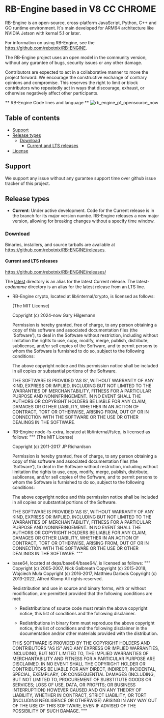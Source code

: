 # RB-Engine based in V8 CC CHROME

RB-Engine is an open-source, cross-platform JavaScript, Python, C++ and GO  runtime environment. It´s main developed for ARM64 architecture like NVIDIA Jetson with kernal 5.1 or later. 

For information on using RB-Engine, see the https://github.com/rebotnix/RB-ENGINE.

The RB-Engine project uses an open model in the community version, without any gurantee of bugs, security issues or any other damage. 

Contributors are expected to act in a collaborative manner to move
the project forward. We encourage the constructive exchange of contrary
opinions and compromise. This reserves the right to limit or block contributors who repeatedly act in ways
that discourage, exhaust, or otherwise negatively affect other participants.

** RB-Engine Code lines and language **
![rb_engine_p1_opensource_now](https://github.com/rebotnix/RB-ENGINE/assets/566761/a36da95f-c1fa-452b-a160-79a3d4496ad4)



## Table of contents

* [Support](#support)
* [Release types](#release-types)
  * [Download](#download)
    * [Current and LTS releases](#current-and-lts-releases)
* [License](#license)

## Support

We support any issue without any gurantee support time over github issue tracker of this project.

## Release types

* **Current**: Under active development. Code for the Current release is in the
  branch for its major version numbe. RB-Engine releases a new
  major version, allowing for breaking changes without a specify time window. 


### Download

Binaries, installers, and source tarballs are available at
<https://github.com/rebotnix/RB-ENGINE/releases>.

#### Current and LTS releases

<https://github.com/rebotnix/RB-ENGINE/releases/>

The [latest](https://github.com/rebotnix/RB-ENGINE/releases>) directory is an
alias for the latest Current release. The latest-_codename_ directory is an
alias for the latest release from an LTS line. 

- RB-Engine crypto, located at lib/internal/crypto, is licensed as follows:

  (The MIT License)

    Copyright (c) 2024-now Gary Hilgemann

    Permission is hereby granted, free of charge, to any person obtaining a copy of this software and associated documentation files
    (the 'Software'), to deal in the Software without restriction, including without limitation the rights to use, copy, modify,
     merge, publish, distribute, sublicense, and/or sell copies of the Software, and to permit persons to whom the Software is
     furnished to do so, subject to the following conditions:

    The above copyright notice and this permission notice shall be included in all copies or substantial portions of the Software.

    THE SOFTWARE IS PROVIDED 'AS IS', WITHOUT WARRANTY OF ANY KIND, EXPRESS OR IMPLIED, INCLUDING BUT NOT LIMITED TO THE
    WARRANTIES OF MERCHANTABILITY, FITNESS FOR A PARTICULAR PURPOSE AND NONINFRINGEMENT. IN NO EVENT SHALL THE AUTHORS
    OR COPYRIGHT HOLDERS BE LIABLE FOR ANY CLAIM, DAMAGES OR OTHER LIABILITY, WHETHER IN AN ACTION OF CONTRACT, TORT OR OTHERWISE,
    ARISING FROM, OUT OF OR IN CONNECTION WITH THE SOFTWARE OR THE USE OR OTHER DEALINGS IN THE SOFTWARE.

- RB-Engine node-fs-extra, located at lib/internal/fs/cp, is licensed as follows:
  """
    (The MIT License)

    Copyright (c) 2011-2017 JP Richardson

    Permission is hereby granted, free of charge, to any person obtaining a copy of this software and associated documentation files
    (the 'Software'), to deal in the Software without restriction, including without limitation the rights to use, copy, modify,
     merge, publish, distribute, sublicense, and/or sell copies of the Software, and to permit persons to whom the Software is
     furnished to do so, subject to the following conditions:

    The above copyright notice and this permission notice shall be included in all copies or substantial portions of the Software.

    THE SOFTWARE IS PROVIDED 'AS IS', WITHOUT WARRANTY OF ANY KIND, EXPRESS OR IMPLIED, INCLUDING BUT NOT LIMITED TO THE
    WARRANTIES OF MERCHANTABILITY, FITNESS FOR A PARTICULAR PURPOSE AND NONINFRINGEMENT. IN NO EVENT SHALL THE AUTHORS
    OR COPYRIGHT HOLDERS BE LIABLE FOR ANY CLAIM, DAMAGES OR OTHER LIABILITY, WHETHER IN AN ACTION OF CONTRACT, TORT OR OTHERWISE,
     ARISING FROM, OUT OF OR IN CONNECTION WITH THE SOFTWARE OR THE USE OR OTHER DEALINGS IN THE SOFTWARE.
  """

- base64, located at deps/base64/base64/, is licensed as follows:
  """
    Copyright (c) 2005-2007, Nick Galbreath
    Copyright (c) 2015-2018, Wojciech Muła
    Copyright (c) 2016-2017, Matthieu Darbois
    Copyright (c) 2013-2022, Alfred Klomp
    All rights reserved.

    Redistribution and use in source and binary forms, with or without
    modification, are permitted provided that the following conditions are
    met:

    - Redistributions of source code must retain the above copyright notice,
      this list of conditions and the following disclaimer.

    - Redistributions in binary form must reproduce the above copyright
      notice, this list of conditions and the following disclaimer in the
      documentation and/or other materials provided with the distribution.

    THIS SOFTWARE IS PROVIDED BY THE COPYRIGHT HOLDERS AND CONTRIBUTORS "AS
    IS" AND ANY EXPRESS OR IMPLIED WARRANTIES, INCLUDING, BUT NOT LIMITED
    TO, THE IMPLIED WARRANTIES OF MERCHANTABILITY AND FITNESS FOR A
    PARTICULAR PURPOSE ARE DISCLAIMED. IN NO EVENT SHALL THE COPYRIGHT
    HOLDER OR CONTRIBUTORS BE LIABLE FOR ANY DIRECT, INDIRECT, INCIDENTAL,
    SPECIAL, EXEMPLARY, OR CONSEQUENTIAL DAMAGES (INCLUDING, BUT NOT LIMITED
    TO, PROCUREMENT OF SUBSTITUTE GOODS OR SERVICES; LOSS OF USE, DATA, OR
    PROFITS; OR BUSINESS INTERRUPTION) HOWEVER CAUSED AND ON ANY THEORY OF
    LIABILITY, WHETHER IN CONTRACT, STRICT LIABILITY, OR TORT (INCLUDING
    NEGLIGENCE OR OTHERWISE) ARISING IN ANY WAY OUT OF THE USE OF THIS
    SOFTWARE, EVEN IF ADVISED OF THE POSSIBILITY OF SUCH DAMAGE.
  """
